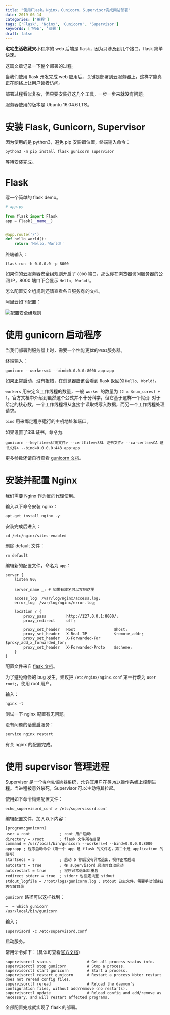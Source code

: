 ```yaml
---
title: "使用Flask，Nginx，Gunicorn，Supervisor完成网站部署"
date: 2019-06-14
categories: ['编程']
tags: ['Flask', 'Nginx', 'Gunicorn', 'Supervisor']
keywords: ['Web', '部署']
draft: false
---
```


**宅宅生活收藏夹**小程序的 web 后端是 flask，因为只涉及到几个接口，flask 简单快速。

这篇文章记录一下整个部署的过程。

<!-- more -->

当我们使用 flask 开发完成 web 应用后，关键是部署到云服务器上，这样才能真正在网络上让用户读者访问。

部署过程看似复杂，但只要安装好这几个工具，一步一步来就没有问题。

服务器使用的版本是 Ubuntu 16.04.6 LTS。

# 安装 Flask, Gunicorn, Supervisor

因为使用的是 python3，避免 pip 安装错位置，终端输入命令：

`python3 -m pip install flask gunicorn supervisor`

等待安装完成。

# Flask

写一个简单的 flask demo。

```python
# app.py

from flask import Flask
app = Flask(__name__)


@app.route('/')
def hello_world():
    return 'Hello, World!'

```

终端输入：

`flask run -h 0.0.0.0 -p 8000`

如果你的云服务器安全组规则开启了 `8000` 端口，那么你在浏览器访问服务器的公网 IP，8000 端口下会显示 `Hello, World!`。

怎么配置安全组规则还请查看各自服务商的文档。

阿里云如下配置：

![配置安全组规则](https://user-images.githubusercontent.com/25655581/60378263-760bee80-9a52-11e9-9c5f-353ab3901908.png)

# 使用 gunicorn 启动程序

当我们部署到服务器上时，需要一个性能更优的`WSGI`服务器。

终端输入：

`gunicorn --workers=4 --bind=0.0.0.0:8000 app:app`

如果正常启动，没有报错，在浏览器应该会看到 flask 返回的 `Hello, World!`。

`workers` 用来定义工作线程的数量，一般 `worker` 的数量为 `(2 × $num_cores) + 1`。官方文档中介绍到虽然这个公式并不十分科学，但它基于这样一个假设: 对于给定的核心数，一个工作线程将从套接字读取或写入数据，而另一个工作线程处理请求。

`bind` 用来绑定程序运行的主机地址和端口。

如果设置了SSL证书，命令为:

`gunicorn --keyfile=<私钥文件> --certfile=<SSL 证书文件> --ca-certs=<CA 证书文件> --bind=0.0.0.0:443 app:app`

更多参数还请自行查看 [gunicorn 文档](https://docs.gunicorn.org/en/stable/)。

# 安装并配置 Nginx

我们需要 Nginx 作为反向代理使用。

输入以下命令安装 nginx：

`apt-get install nginx -y`

安装完成后进入：

`cd /etc/nginx/sites-enabled`

删除 default 文件：

`rm default`

编辑新的配置文件，命名为 `app`：

```
server {
    listen 80;

    server_name _; # 如果有域名可以写到这里

    access_log  /var/log/nginx/access.log;
    error_log  /var/log/nginx/error.log;

    location / {
        proxy_pass         http://127.0.0.1:8000/;
        proxy_redirect     off;

        proxy_set_header   Host                 $host;
        proxy_set_header   X-Real-IP            $remote_addr;
        proxy_set_header   X-Forwarded-For      $proxy_add_x_forwarded_for;
        proxy_set_header   X-Forwarded-Proto    $scheme;
    }
}
```

配置文件来自 [flask 文档](http://flask.pocoo.org/docs/1.0/deploying/wsgi-standalone/#proxy-setups)。

为了避免奇怪的 bug 发生，建议把 `/etc/nginx/nginx.conf` 第一行改为 `user root;`，使用 root 用户。

输入：

`nginx -t`

测试一下 nginx 配置有无问题。

没有问题的话重启服务：

`service nginx restart`

有关 nginx 的配置完成。

# 使用 supervisor 管理进程

Supervisor 是一个`客户端/服务器`系统，允许其用户在类`UNIX`操作系统上控制进程。当进程被意外杀死，Supervisor 可以主动将其拉起。

使用如下命令构建配置文件：

`echo_supervisord_conf > /etc/supervisord.conf`

编辑配置文件，加入以下内容：

```
[program:gunicorn]
user = root             ; root 用户启动
directory = /root       ; flask 文件所在目录
command = /usr/local/bin/gunicorn --workers=4 --bind=0.0.0.0:8000 app:app ; 程序启动命令（第一个 app 是 flask 的文件名，第二个是 application 的缩写）
startsecs = 5           ; 启动 5 秒后没有异常退出，视作正常启动
autostart = true        ; 在 supervisord 启动时自动启动
autorestart = true      ; 程序异常退出后重启
redirect_stderr = true  ; stderr 也重定向至 stdout
stdout_logfile = /root/logs/gunicorn.log ; stdout 日志文件，需要手动创建日志存放目录
```

`gunicorn` 路径可以这样找到：

```bash
➜  ~ which gunicorn
/usr/local/bin/gunicorn
```

输入：

`supervisord -c /etc/supervisord.conf`

启动服务。

常用命令如下：（具体可查看[官方文档](http://supervisord.org/running.html#supervisorctl-actions)）

```
supervisorctl status                # Get all process status info.
supervisorctl stop gunicorn         # Stop a process.
supervisorctl start gunicorn        # Start a process.
supervisorctl restart gunicorn      # Restart a process Note: restart does not reread config files.
supervisorctl reread                # Reload the daemon’s configuration files, without add/remove (no restarts).
supervisorctl update                # Reload config and add/remove as necessary, and will restart affected programs.
```

全部配置完成就实现了 flask 的部署。